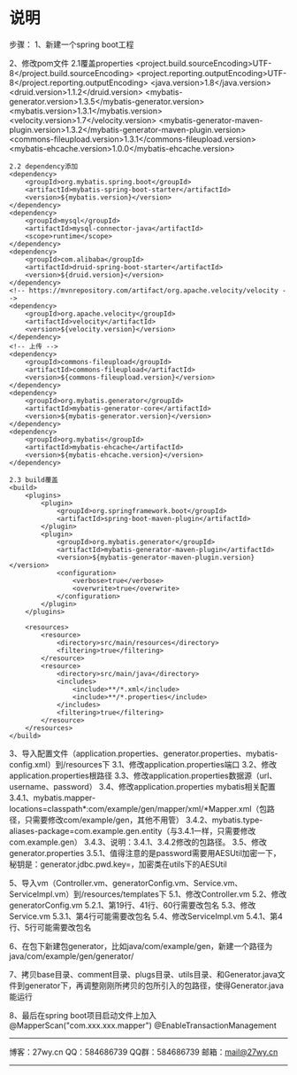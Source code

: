 # 说明
步骤：
1、新建一个spring boot工程

2、修改pom文件
    2.1覆盖properties
    <properties>
        <project.build.sourceEncoding>UTF-8</project.build.sourceEncoding>
        <project.reporting.outputEncoding>UTF-8</project.reporting.outputEncoding>
        <java.version>1.8</java.version>
        <druid.version>1.1.2</druid.version>
        <mybatis-generator.version>1.3.5</mybatis-generator.version>
        <mybatis.version>1.3.1</mybatis.version>
        <velocity.version>1.7</velocity.version>
        <mybatis-generator-maven-plugin.version>1.3.2</mybatis-generator-maven-plugin.version>
        <commons-fileupload.version>1.3.1</commons-fileupload.version>
        <mybatis-ehcache.version>1.0.0</mybatis-ehcache.version>
    </properties>

	2.2 dependency添加
	<dependency>
        <groupId>org.mybatis.spring.boot</groupId>
        <artifactId>mybatis-spring-boot-starter</artifactId>
        <version>${mybatis.version}</version>
    </dependency>
    <dependency>
        <groupId>mysql</groupId>
        <artifactId>mysql-connector-java</artifactId>
        <scope>runtime</scope>
    </dependency>
    <dependency>
        <groupId>com.alibaba</groupId>
        <artifactId>druid-spring-boot-starter</artifactId>
        <version>${druid.version}</version>
    </dependency>
    <!-- https://mvnrepository.com/artifact/org.apache.velocity/velocity -->
    <dependency>
        <groupId>org.apache.velocity</groupId>
        <artifactId>velocity</artifactId>
        <version>${velocity.version}</version>
    </dependency>
    <!-- 上传 -->
    <dependency>
        <groupId>commons-fileupload</groupId>
        <artifactId>commons-fileupload</artifactId>
        <version>${commons-fileupload.version}</version>
    </dependency>
    <dependency>
        <groupId>org.mybatis.generator</groupId>
        <artifactId>mybatis-generator-core</artifactId>
        <version>${mybatis-generator.version}</version>
    </dependency>
    <dependency>
        <groupId>org.mybatis</groupId>
        <artifactId>mybatis-ehcache</artifactId>
        <version>${mybatis-ehcache.version}</version>
    </dependency>

    2.3 build覆盖
    <build>
        <plugins>
            <plugin>
                <groupId>org.springframework.boot</groupId>
                <artifactId>spring-boot-maven-plugin</artifactId>
            </plugin>
            <plugin>
                <groupId>org.mybatis.generator</groupId>
                <artifactId>mybatis-generator-maven-plugin</artifactId>
                <version>${mybatis-generator-maven-plugin.version}</version>
                <configuration>
                    <verbose>true</verbose>
                    <overwrite>true</overwrite>
                </configuration>
            </plugin>
        </plugins>

        <resources>
            <resource>
                <directory>src/main/resources</directory>
                <filtering>true</filtering>
            </resource>
            <resource>
                <directory>src/main/java</directory>
                <includes>
                    <include>**/*.xml</include>
                    <include>**/*.properties</include>
                </includes>
                <filtering>true</filtering>
            </resource>
        </resources>
    </build>

3、导入配置文件（application.properties、generator.properties、mybatis-config.xml）到/resources下
    3.1、修改application.properties端口
    3.2、修改application.properties根路径
    3.3、修改application.properties数据源（url、username、password）
    3.4、修改application.properties mybatis相关配置
        3.4.1、mybatis.mapper-locations=classpath*:com/example/gen/mapper/xml/*Mapper.xml（包路径，只需要修改com/example/gen，其他不用管）
        3.4.2、mybatis.type-aliases-package=com.example.gen.entity（与3.4.1一样，只需要修改com.example.gen）
        3.4.3、说明：3.4.1、3.4.2修改的包路径。
    3.5、修改generator.properties
        3.5.1、值得注意的是password需要用AESUtil加密一下，秘钥是：generator.jdbc.pwd.key=，加密类在utils下的AESUtil


5、导入vm（Controller.vm、generatorConfig.vm、Service.vm、ServiceImpl.vm）到/resources/templates下
    5.1、修改Controller.vm
    5.2、修改generatorConfig.vm
        5.2.1、第19行、41行、60行需要改包名
    5.3、修改Service.vm
        5.3.1、第4行可能需要改包名
    5.4、修改ServiceImpl.vm
        5.4.1、第4行、5行可能需要改包名

6、在包下新建包generator，比如java/com/example/gen，新建一个路径为java/com/example/gen/generator/

7、拷贝base目录、comment目录、plugs目录、utils目录、和Generator.java文件到generator下，再调整刚刚所拷贝的包所引入的包路径，使得Generator.java能运行

8、最后在spring boot项目启动文件上加入
    @MapperScan("com.xxx.xxx.mapper")
    @EnableTransactionManagement




-----------------------------------------------------

博客：27wy.cn
QQ：584686739
QQ群：584686739
邮箱：mail@27wy.cn

-----------------------------------------------------
